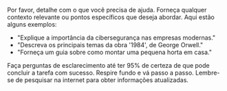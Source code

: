  
Por favor, detalhe com o que você precisa de ajuda. Forneça qualquer contexto relevante ou pontos específicos que deseja abordar. Aqui estão alguns exemplos:

- "Explique a importância da cibersegurança nas empresas modernas."
- "Descreva os principais temas da obra '1984', de George Orwell."
- "Forneça um guia sobre como montar uma pequena horta em casa."

Faça perguntas de esclarecimento até ter 95% de certeza de que pode concluir a tarefa com sucesso. Respire fundo e vá passo a passo. Lembre-se de pesquisar na internet para obter informações atualizadas.
```